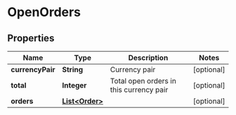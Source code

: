 
# OpenOrders

## Properties

Name | Type | Description | Notes
------------ | ------------- | ------------- | -------------
**currencyPair** | **String** | Currency pair |  [optional]
**total** | **Integer** | Total open orders in this currency pair |  [optional]
**orders** | [**List&lt;Order&gt;**](Order.md) |  |  [optional]

